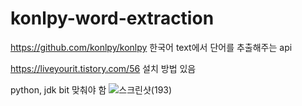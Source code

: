 # konlpy-word-extraction

https://github.com/konlpy/konlpy
한국어 text에서 단어를 추출해주는 api

https://liveyourit.tistory.com/56
설치 방법 있음

python, jdk bit 맞춰야 함
![스크린샷(193)](https://user-images.githubusercontent.com/68889383/168612322-9523f797-5e3e-4222-a4dd-bc4ecb0a302a.png)
